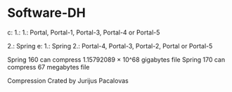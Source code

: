 # Software-DH

c:
1.:
1.: Portal, Portal-1, Portal-3, Portal-4 or Portal-5

2.: Spring 
e:
1.: Spring
2.: Portal-4, Portal-3, Portal-2, Portal or Portal-5


Spring 160 can compress 1.15792089 × 10^68 gigabytes file
Spring 170 can compress 67 megabytes file


Compression Crated by Jurijus Pacalovas

